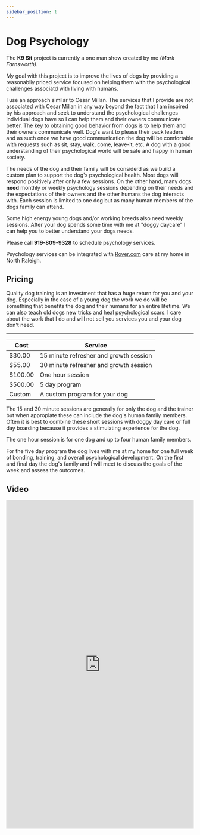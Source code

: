 ```yaml
---
sidebar_position: 1
---
```

# Dog Psychology
The **K9 Sit** project is currently a one man show created by me
*(Mark Farnsworth)*.

My goal with this project is to improve the lives of dogs by providing a
reasonablly priced service focused on helping them with the psychological
challenges associatd with living with humans.

I use an approach similar to Cesar Millan. The services that I provide are
not associated with Cesar Millan in any way beyond the fact that I am inspired
by his approach and seek to understand the psychological challenges individual
dogs have so I can help them and their owners communicate better. The key to
obtaining good behavior from dogs is to help them and their owners communicate
well. Dog's want to please their pack leaders and as such once we have good
communication the dog will be comfortable with requests such as sit, stay,
walk, come, leave-it, etc. A dog with a good understanding of their
psychological world will be safe and happy in human society.

The needs of the dog and their family will be considerd as we build a custom
plan to support the dog's psychological health. Most dogs will respond
positively after only a few sessions. On the other hand, many dogs **need**
monthly or weekly psychology sessions depending on their needs and the
expectations of their owners and the other humans the dog interacts with.
Each session is limited to one dog but as many human members of the dogs
family can attend.

Some high energy young dogs and/or working breeds also need weekly sessions.
After your dog spends some time with me at "doggy daycare" I can help you to
better understand your dogs needs.

Please call <b>919-809-9328</b> to schedule psychology services.

Psychology services can be integrated with <a href="https://www.rover.com/members/mark-f-high-quality-dog-training/">Rover.com</a> care
at my home in North Raleigh.

## Pricing

Quality dog training is an investment that has a huge return for you and your dog. Especially in the case of a young dog the work we do will be something that benefits the dog and their humans for an entire lifetime. We can also teach old dogs new tricks and heal psychological scars. I care about the work that I do and will not sell you services you and your dog don't need.

<hr/>

| Cost     | Service                                |
|----------|----------------------------------------|
|   $30.00 | 15 minute refresher and growth session |
|   $55.00 | 30 minute refresher and growth session |
|  $100.00 | One hour session                       |
|  $500.00 | 5 day program                          |
|   Custom | A custom program for your dog          |

The 15 and 30 minute sessions are generally for only the dog and the trainer but when appropiate these can include the dog's human family members. Often it is best to combine these short sessions with doggy day care or full day boarding because it provides a stimulating experience for the dog.

The one hour session is for one dog and up to four human family members.

For the five day program the dog lives with me at my home for one full week of bonding, training, and overall psychological development. On the first and final day the dog's family and I will meet to discuss the goals of the week and assess the outcomes.

## Video

<iframe 
width="100%"
height="881" 
src="https://www.youtube.com/embed/AxVMHu9aWJ0"
title="Rainy days with Tig"
frameborder="0"
allow="accelerometer; autoplay; clipboard-write; encrypted-media; gyroscope; picture-in-picture; web-share" allowfullscreen>
</iframe>
